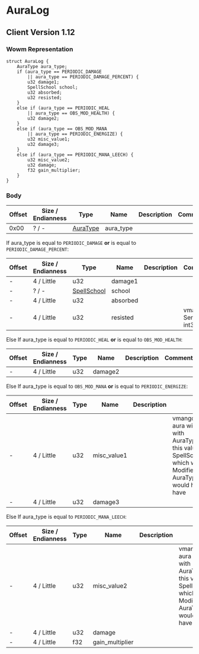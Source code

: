 # AuraLog

## Client Version 1.12

### Wowm Representation
```rust,ignore
struct AuraLog {
    AuraType aura_type;
    if (aura_type == PERIODIC_DAMAGE
        || aura_type == PERIODIC_DAMAGE_PERCENT) {
        u32 damage1;
        SpellSchool school;
        u32 absorbed;
        u32 resisted;
    }
    else if (aura_type == PERIODIC_HEAL
        || aura_type == OBS_MOD_HEALTH) {
        u32 damage2;
    }
    else if (aura_type == OBS_MOD_MANA
        || aura_type == PERIODIC_ENERGIZE) {
        u32 misc_value1;
        u32 damage3;
    }
    else if (aura_type == PERIODIC_MANA_LEECH) {
        u32 misc_value2;
        u32 damage;
        f32 gain_multiplier;
    }
}
```
### Body

| Offset | Size / Endianness | Type | Name | Description | Comment |
| ------ | ----------------- | ---- | ---- | ----------- | ------- |
| 0x00 | ? / - | [AuraType](auratype.md) | aura_type |  |  |

If aura_type is equal to `PERIODIC_DAMAGE` **or** 
is equal to `PERIODIC_DAMAGE_PERCENT`:

| Offset | Size / Endianness | Type | Name | Description | Comment |
| ------ | ----------------- | ---- | ---- | ----------- | ------- |
| - | 4 / Little | u32 | damage1 |  |  |
| - | ? / - | [SpellSchool](spellschool.md) | school |  |  |
| - | 4 / Little | u32 | absorbed |  |  |
| - | 4 / Little | u32 | resisted |  | vmangos: Sent as int32 |

Else If aura_type is equal to `PERIODIC_HEAL` **or** 
is equal to `OBS_MOD_HEALTH`:

| Offset | Size / Endianness | Type | Name | Description | Comment |
| ------ | ----------------- | ---- | ---- | ----------- | ------- |
| - | 4 / Little | u32 | damage2 |  |  |

Else If aura_type is equal to `OBS_MOD_MANA` **or** 
is equal to `PERIODIC_ENERGIZE`:

| Offset | Size / Endianness | Type | Name | Description | Comment |
| ------ | ----------------- | ---- | ---- | ----------- | ------- |
| - | 4 / Little | u32 | misc_value1 |  | vmangos: A miscvalue that is dependent on what the aura will do, this is usually decided by the AuraType, ie: with AuraType::SPELL_AURA_MOD_BASE_RESISTANCE_PCT this value could be SpellSchoolMask::SPELL_SCHOOL_MASK_NORMAL which would tell the aura that it should change armor.  If Modifier::m_auraname would have been AuraType::SPELL_AURA_MOUNTED then m_miscvalue would have decided which model the mount should have |
| - | 4 / Little | u32 | damage3 |  |  |

Else If aura_type is equal to `PERIODIC_MANA_LEECH`:

| Offset | Size / Endianness | Type | Name | Description | Comment |
| ------ | ----------------- | ---- | ---- | ----------- | ------- |
| - | 4 / Little | u32 | misc_value2 |  | vmangos: A miscvalue that is dependent on what the aura will do, this is usually decided by the AuraType, ie: with AuraType::SPELL_AURA_MOD_BASE_RESISTANCE_PCT this value could be SpellSchoolMask::SPELL_SCHOOL_MASK_NORMAL which would tell the aura that it should change armor.  If Modifier::m_auraname would have been AuraType::SPELL_AURA_MOUNTED then m_miscvalue would have decided which model the mount should have |
| - | 4 / Little | u32 | damage |  |  |
| - | 4 / Little | f32 | gain_multiplier |  |  |

